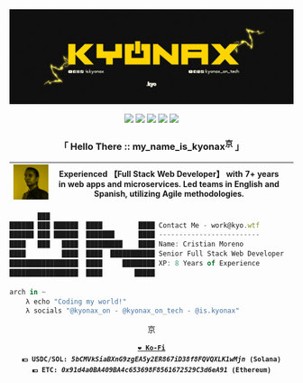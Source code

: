 <!-- Kyonax GitHub Profile -->
<img src="https://github.com/Kyonax/Kyonax/blob/master/src/KYO.jpg">
<p align="center"> 
<a href="https://www.reddit.com/user/kyonax_on"><img src="https://img.shields.io/reddit/user-karma/combined/kyonax_on?style=social&logo=reddit&logoColor=%23FFD400"/><a/>
<img src="https://img.shields.io/github/followers/Kyonax?style=social&logo=github&logoColor=%23FFD400"/>
<a href="https://twitter.com/kyonax_on_tech" target="_blank"><img src="https://img.shields.io/twitter/url?url=https%3A%2F%2Ftwitter.com%2Fkyonax_on_tech&style=social&logoColor=%23FFD400&label=Twitter"/><a/>
<a href="https://www.instagram.com/is.kyonax/" target="_blank"><img src="https://img.shields.io/twitter/url?url=https%3A%2F%2Finstagram.com%2Fis.kyonax&style=social&logo=instagram&logoColor=%23FFD400&label=Instagram"/><a/>
<a href="https://www.linkedin.com/in/kyonax/" target="_blank"><img src="https://img.shields.io/twitter/url?url=https%3A%2F%2Fwww.linkedin.com%2Fin%2Fkyonax%2F&style=social&logo=linkedin&logoColor=%23FFD400&label=Linkedin"/><a/> 

<p/>

<h3 align="center">「 Hello There :: my_name_is_kyonax<sup>京</sup> 」</h3>

| <img src="https://github.com/Kyonax/Kyonax/blob/master/src/professional_photo.png" width="200"/> | Experienced **【Full Stack Web Developer】** with **7+** years in web apps and microservices. Led teams in **English and Spanish**, utilizing Agile methodologies. |   |
|--------------------------------------------------------------------------------------------------|--------------------------------------------------------------------------------------------------------------------------------------------------------------------|---|

<div align="justify">

``` ts
       ███
██████ ███ ██████  ████         ████ Contact Me - work@kyo.wtf
██████ ███ ██████  ███████      ████ -------------------------
████   ███   ████  █████████    ████ Name: Cristian Moreno
████         ████  ████  ███████████ Senior Full Stack Web Developer
█████████████████  ████     ████████ XP: 8 Years of Experience
█████████████████  ████        █████ 

arch in ~ 
    λ echo "Coding my world!"
    λ socials "@kyonax_on - @kyonax_on_tech - @is.kyonax"
```

<div/>

<p align="center">
<samp>
  <a>京</a>
  <br>
  <br>
  <sup>
    <b>
    <a href="https://ko-fi.com/kyonax_on_tech">❤️ Ko-Fi</a>
    </b>
    <br>
    <b>💵 USDC/SOL: <i>5bCMVkSiaBXnG9zgEA5y2ER867iD38f8FQVQXLK1wMjn</i> (Solana)
    <br>
    <b>💶 ETC:</b> <i>0x91d4a0BA409BA4c653698F8561672529C3d6eA91</i> (Ethereum)
    <br>
  </sup>
</samp>
</p>
<table/>
